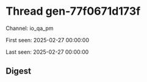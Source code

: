 # Thread gen-77f0671d173f
Channel: io_qa_pm

First seen: 2025-02-27 00:00:00

Last seen: 2025-02-27 00:00:00

## Digest


